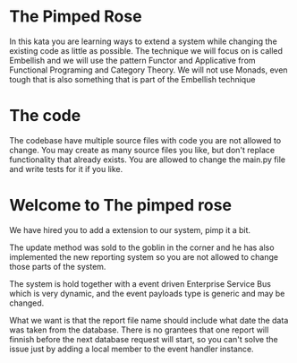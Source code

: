 # The Pimped Rose

In this kata you are learning ways to extend a system while changing the existing
code as little as possible. The technique we will focus on is called Embellish and
we will use the pattern Functor and Applicative from Functional Programing and
Category Theory. We will not use Monads, even tough that is also something that
is part of the Embellish technique

# The code

The codebase have multiple source files with code you are not allowed to change.
You may create as many source files you like, but don't replace functionality 
that already exists. You are allowed to change the main.py file and write tests
for it if you like.

# Welcome to The pimped rose

We have hired you to add a extension to our system, pimp it a bit.

The update method was sold to the goblin in the corner and he has also
implemented the new reporting system so you are not allowed to change those 
parts of the system.

The system is hold together with a event driven Enterprise Service Bus which is
very dynamic, and the event payloads type is generic and may be changed.

What we want is that the report file name should include what date the data was
taken from the database. There is no grantees that one report will finnish
before the next database request will start, so you can't solve the issue just by
adding a local member to the event handler instance.

[Embellising]: Embellishing.md